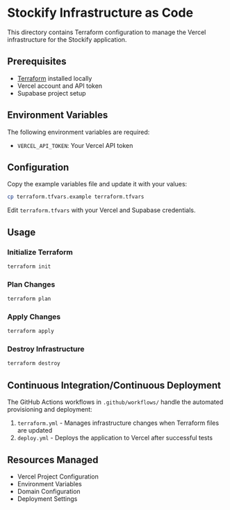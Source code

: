 # Stockify Infrastructure as Code

This directory contains Terraform configuration to manage the Vercel infrastructure for the Stockify application.

## Prerequisites

- [Terraform](https://www.terraform.io/downloads.html) installed locally
- Vercel account and API token
- Supabase project setup

## Environment Variables

The following environment variables are required:

- `VERCEL_API_TOKEN`: Your Vercel API token

## Configuration

Copy the example variables file and update it with your values:

```sh
cp terraform.tfvars.example terraform.tfvars
```

Edit `terraform.tfvars` with your Vercel and Supabase credentials.

## Usage

### Initialize Terraform

```sh
terraform init
```

### Plan Changes

```sh
terraform plan
```

### Apply Changes

```sh
terraform apply
```

### Destroy Infrastructure

```sh
terraform destroy
```

## Continuous Integration/Continuous Deployment

The GitHub Actions workflows in `.github/workflows/` handle the automated provisioning and deployment:

1. `terraform.yml` - Manages infrastructure changes when Terraform files are updated
2. `deploy.yml` - Deploys the application to Vercel after successful tests

## Resources Managed

- Vercel Project Configuration
- Environment Variables
- Domain Configuration
- Deployment Settings
